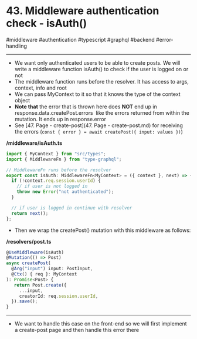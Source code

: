 # 43\. Middleware authentication check - isAuth()

#middleware #authentication #typescript #graphql #backend ⁠⁠#error-handling

* * *

  

- We want only authenticated users to be able to create posts. We will write a middleware function isAuth() to check if the user is logged on or not 
- The middleware function runs before the resolver. It has access to args, context, info and root
- We can pass MyContext to it so that it knows the type of the context object
- **Note that** the error that is thrown here does **NOT** end up in response.data.createPost.errors  ⁠like the errors returned from within the mutation. It ends up in response.error 
- See [47\. Page - create-post](47. Page - create-post.md) for receiving the errors (`const { error } = await createPost({ input: values })`)  
  

**/middleware/isAuth.ts**  

```typescript
import { MyContext } from "src/types";
import { MiddlewareFn } from "type-graphql";

// MiddlewareFn runs before the resolver
export const isAuth: MiddlewareFn<MyContext> = ({ context }, next) => {
  if (!context.req.session.userId) {
    // if user is not logged in
    throw new Error("not authenticated");
  }

  // if user is logged in continue with resolver
  return next();
};
```

  

- Then we wrap the createPost() mutation with this middleware as follows:

**/resolvers/post.ts**

```typescript
@UseMiddleware(isAuth)
@Mutation(() => Post)
async createPost(
  @Arg("input") input: PostInput,
  @Ctx() { req }: MyContext
): Promise<Post> {
   return Post.create({
     ...input,
     creatorId: req.session.userId,
  }).save();
}
```

  

* * *

  

- We want to handle this case on the front-end so we will first implement a create-post page and then handle this error there